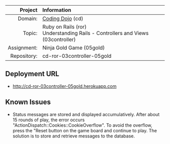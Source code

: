 |     Project | Information                                                                          |
|------------:|:-------------------------------------------------------------------------------------|
| Domain:     | [Coding Dojo](http://codingdojo.com) (cd)                                            |
| Topic:      | Ruby on Rails (ror) <br> Understanding Rails - Controllers and Views (03controller)  |
| Assignment: | Ninja Gold Game (05gold)                                                             |
| Repository: | cd-ror-03controller-05gold                                                           |

## Deployment URL

* http://cd-ror-03controller-05gold.herokuapp.com

## Known Issues

* Status messages are stored and displayed accumulatively. After about 15 rounds of play, the error occurs "ActionDispatch::Cookies::CookieOverflow". To avoid the overflow, press the "Reset button on the game board and continue to play. The solution is to store and retrieve messages to the database.